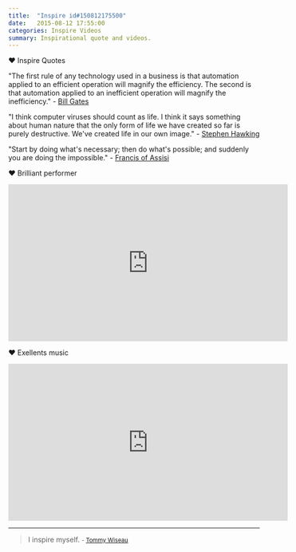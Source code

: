 ```yaml
---
title:  "Inspire id#150812175500"
date:   2015-08-12 17:55:00
categories: Inspire Videos
summary: Inspirational quote and videos.
---
```


:heart: Inspire Quotes

"The first rule of any technology used in a business is that automation applied to an efficient operation will magnify the efficiency. The second is that automation applied to an inefficient operation will magnify the inefficiency." - [Bill Gates](http://www.brainyquote.com/quotes/authors/b/bill_gates.html)

"I think computer viruses should count as life. I think it says something about human nature that the only form of life we have created so far is purely destructive. We've created life in our own image." - [Stephen Hawking](http://www.brainyquote.com/quotes/authors/s/stephen_hawking.html)

"Start by doing what's necessary; then do what's possible; and suddenly you are doing the impossible." - [Francis of Assisi](http://www.brainyquote.com/quotes/authors/f/francis_of_assisi.html)

:heart: Brilliant performer

<iframe width="560" height="315" src="https://www.youtube.com/embed/RXlHS8Nucx4" frameborder="0" allowfullscreen></iframe>

:heart: Exellents music

<iframe width="560" height="315" src="https://www.youtube.com/embed/1aJa7KrTHf0" frameborder="0" allowfullscreen></iframe>


---
> I inspire myself. 
> <small>- [Tommy Wiseau](http://www.brainyquote.com/quotes/quotes/t/tommywisea572726.html)</small>
